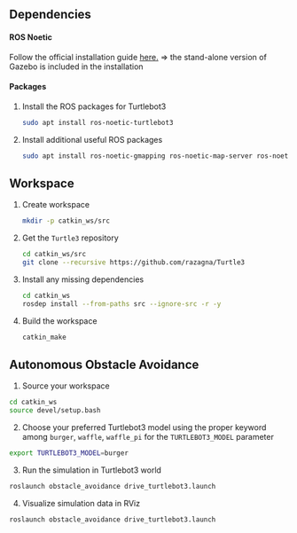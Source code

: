 ## Dependencies
#### ROS Noetic
Follow the official installation guide [here.](http://wiki.ros.org/noetic/Installation/Ubuntu)
=> the stand-alone version of Gazebo is included in the installation

#### Packages
1. Install the ROS packages for Turtlebot3
	```bash
	sudo apt install ros-noetic-turtlebot3
	```
2. Install additional useful ROS packages
	```bash
	sudo apt install ros-noetic-gmapping ros-noetic-map-server ros-noetic-vision-msgs ros-noetic-costmap-2d -y
	```

## Workspace
1. Create workspace
	```bash
	mkdir -p catkin_ws/src
	```
2. Get the `Turtle3` repository
	```bash
	cd catkin_ws/src
	git clone --recursive https://github.com/razagna/Turtle3
	```
3. Install any missing dependencies
	```bash
	cd catkin_ws
	rosdep install --from-paths src --ignore-src -r -y
	```
4. Build the workspace
	```bash
	catkin_make
	```

## Autonomous Obstacle Avoidance
1. Source your workspace
```bash
cd catkin_ws
source devel/setup.bash
```
2. Choose your preferred Turtlebot3 model using the proper keyword among `burger`, `waffle`, `waffle_pi` for the `TURTLEBOT3_MODEL` parameter
```bash
export TURTLEBOT3_MODEL=burger
```
3. Run the simulation in Turtlebot3 world
```bash
roslaunch obstacle_avoidance drive_turtlebot3.launch
```
4. Visualize simulation data in RViz
```bash
roslaunch obstacle_avoidance drive_turtlebot3.launch
```